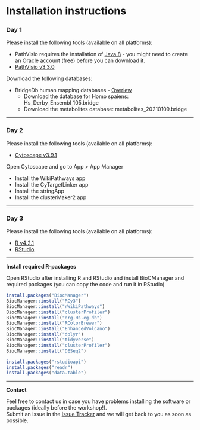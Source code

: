 # Installation instructions

### Day 1

Please install the following tools (available on all platforms):
* PathVisio requires the installation of [Java 8](https://www.oracle.com/java/technologies/javase/javase8u211-later-archive-downloads.html) - you might need to create an Oracle account (free) before you can download it.
* [PathVisio v3.3.0](https://pathvisio.org/downloads)

Download the following databases:
* BridgeDb human mapping databases - [Overiew](https://bridgedb.github.io/data/gene_database/) 
  * Download the database for Homo spaiens: Hs_Derby_Ensembl_105.bridge
  * Download the metabolites database: metabolites_20210109.bridge

<hr/>

### Day 2

Please install the following tools (available on all platforms):
* [Cytoscape v3.9.1](https://cytoscape.org/download.html)

Open Cytoscape and go to App > App Manager
* Install the WikiPathways app
* Install the CyTargetLinker app
* Install the stringApp
* Install the clusterMaker2 app

<hr/>

### Day 3

Please install the following tools (available on all platforms):
* [R v4.2.1](https://cloud.r-project.org/)
* [RStudio](https://www.rstudio.com/products/rstudio/download/#download)

<hr/>

**Install required R-packages**

Open RStudio after installing R and RStudio and install BioCManager and required packages (you can copy the code and run it in RStudio)
```R
install.packages("BiocManager")
BiocManager::install("RCy3") 
BiocManager::install("rWikiPathways") 
BiocManager::install("clusterProfiler") 
BiocManager::install("org.Hs.eg.db") 
BiocManager::install("RColorBrewer") 
BiocManager::install("EnhancedVolcano") 
BiocManager::install("dplyr") 
BiocManager::install("tidyverse") 
BiocManager::install("clusterProfiler") 
BiocManager::install("DESeq2") 

install.packages("rstudioapi") 
install.packages("readr") 
install.packages("data.table")
```

<hr/>

**Contact**

Feel free to contact us in case you have problems installing the software or packages (ideally before the workshop!).<br/>
Submit an issue in the [Issue Tracker]([https://github.com/BIGCAT-COVID19/ISMB2021-workshop/issues](https://github.com/BIGCAT-COVID19/Workshop-July2022/issues)) and we will get back to you as soon as possible.
